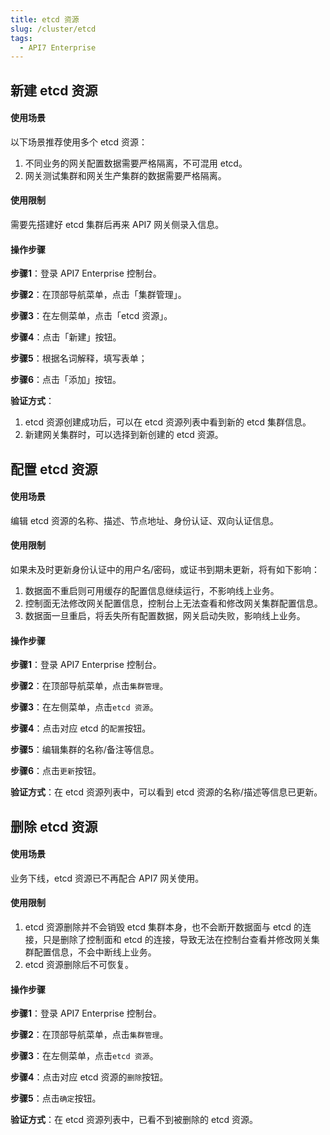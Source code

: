 ```yaml
---
title: etcd 资源
slug: /cluster/etcd
tags:
  - API7 Enterprise
---
```


## 新建 etcd 资源
#### 使用场景

以下场景推荐使用多个 etcd 资源：
1. 不同业务的网关配置数据需要严格隔离，不可混用 etcd。
2. 网关测试集群和网关生产集群的数据需要严格隔离。

#### 使用限制

需要先搭建好 etcd 集群后再来 API7 网关侧录入信息。

#### 操作步骤

**步骤1**：登录 API7 Enterprise 控制台。

**步骤2**：在顶部导航菜单，点击「集群管理」。

**步骤3**：在左侧菜单，点击「etcd 资源」。

**步骤4**：点击「新建」按钮。

**步骤5**：根据名词解释，填写表单；

**步骤6**：点击「添加」按钮。

**验证方式**：
1. etcd 资源创建成功后，可以在 etcd 资源列表中看到新的 etcd 集群信息。
2. 新建网关集群时，可以选择到新创建的 etcd 资源。

## 配置 etcd 资源
#### 使用场景

编辑 etcd 资源的名称、描述、节点地址、身份认证、双向认证信息。

#### 使用限制

如果未及时更新身份认证中的用户名/密码，或证书到期未更新，将有如下影响：
1. 数据面不重启则可用缓存的配置信息继续运行，不影响线上业务。
2. 控制面无法修改网关配置信息，控制台上无法查看和修改网关集群配置信息。
3. 数据面一旦重启，将丢失所有配置数据，网关启动失败，影响线上业务。

#### 操作步骤

**步骤1**：登录 API7 Enterprise 控制台。

**步骤2**：在顶部导航菜单，点击`集群管理`。

**步骤3**：在左侧菜单，点击`etcd 资源`。

**步骤4**：点击对应 etcd 的`配置`按钮。

**步骤5**：编辑集群的名称/备注等信息。

**步骤6**：点击`更新`按钮。

**验证方式**：在 etcd 资源列表中，可以看到 etcd 资源的名称/描述等信息已更新。

## 删除 etcd 资源
#### 使用场景

业务下线，etcd 资源已不再配合 API7 网关使用。

#### 使用限制

1. etcd 资源删除并不会销毁 etcd 集群本身，也不会断开数据面与 etcd 的连接，只是删除了控制面和 etcd 的连接，导致无法在控制台查看并修改网关集群配置信息，不会中断线上业务。
2. etcd 资源删除后不可恢复。

#### 操作步骤

**步骤1**：登录 API7 Enterprise 控制台。

**步骤2**：在顶部导航菜单，点击`集群管理`。

**步骤3**：在左侧菜单，点击`etcd 资源`。

**步骤4**：点击对应 etcd 资源的`删除`按钮。

**步骤5**：点击`确定`按钮。

**验证方式**：在 etcd 资源列表中，已看不到被删除的 etcd 资源。
